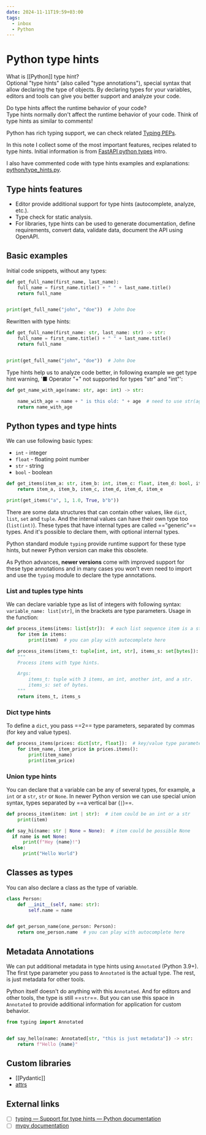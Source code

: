 ```yaml
---
date: 2024-11-11T19:59+03:00
tags:
  - inbox
  - Python
---
```


# Python type hints

What is [[Python]] type hint?
&#10;<br>
Optional "type hints" (also called "type annotations"), special syntax that
allow declaring the type of objects. By declaring types for your variables,
editors and tools can give you better support and analyze your code.

Do type hints affect the runtime behavior of your code?
&#10;<br>
Type hints normally don't affect the runtime behavior of your code. Think of
type hints as similar to comments!

Python has rich typing support, we can check related
[Typing PEPs](https://peps.python.org/topic/typing/).

In this note I collect some of the most important features, recipes related to
type hints. Initial information is from [FastAPI python
types](https://fastapi.tiangolo.com/python-types/) intro.

I also have commented code with type hints examples and explanations:
[python/type_hints.py](https://github.com/iturdikulov/python/blob/main/type_hints.py).

## Type hints features

- Editor provide additional support for type hints (autocomplete, analyze,
etc.).
- Type check for static analysis.
- For libraries, type hints can be used to generate documentation, define
requirements, convert data, validate data, document the API using OpenAPI.

## Basic examples

Initial code snippets, without any types:

```py
def get_full_name(first_name, last_name):
    full_name = first_name.title() + " " + last_name.title()
    return full_name


print(get_full_name("john", "doe"))  # John Doe
```

Rewritten with type hints:

```python
def get_full_name(first_name: str, last_name: str) -> str:
    full_name = first_name.title() + " " + last_name.title()
    return full_name


print(get_full_name("john", "doe"))  # John Doe
```

Type hints help us to analyze code better, in following example we get type hint
warning, '■ Operator "+" not supported for types "str" and "int"':

```python
def get_name_with_age(name: str, age: int) -> str:

    name_with_age = name + " is this old: " + age  # need to use str(age) here
    return name_with_age
```

## Python types and type hints

We can use following basic types:

- `int` - integer
- `float` - floating point number
- `str` - string
- `bool` - boolean

```python
def get_items(item_a: str, item_b: int, item_c: float, item_d: bool, item_e: bytes):
    return item_a, item_b, item_c, item_d, item_d, item_e

print(get_items("a", 1, 1.0, True, b"b"))
```

There are some data structures that can contain other values, like `dict`,
`list`, `set` and `tuple`. And the internal values can have their own type too
(`list(int)`). These types that have internal types are called =="generic"==
types. And it's possible to declare them, with optional internal types.

Python standard module `typing` provide runtime support for these type hints,
but newer Python version can make this obsolete.

As Python advances, **newer versions** come with improved support for these type
annotations and in many cases you won't even need to import and use the `typing`
module to declare the type annotations.

### List and tuples type hints

We can declare variable type as list of integers with following syntax:
&#10;<br>
`variable_name: list[str]`, in the brackets are type parameters. Usage in the
function:
```python
def process_items(items: list[str]):  # each list sequence item is a string
    for item in items:
        print(item)  # you can play with autocomplete here

def process_items(items_t: tuple[int, int, str], items_s: set[bytes]):
    """
    Process items with type hints.

    Args:
        items_t: tuple with 3 items, an int, another int, and a str.
        items_s: set of bytes.
    """
    return items_t, items_s
```

### Dict type hints

To define a `dict`, you pass ==2== type parameters, separated by commas (for key
and value types).

```python
def process_items(prices: dict[str, float]):  # key/value type parameter
    for item_name, item_price in prices.items():
        print(item_name)
        print(item_price)
```

### Union type hints

You can declare that a variable can be any of several types, for example, a
`int` or a `str`, `str` or `None`. In newer Python version we can use special
union syntax, types separated by ==a vertical bar (`|`)==.

```python
def process_item(item: int | str):  # item could be an int or a str
    print(item)

def say_hi(name: str | None = None):  # item could be possible None
  if name is not None:
      print(f"Hey {name}!")
  else:
      print("Hello World")
```

## Classes as types

You can also declare a class as the type of variable.

```python
class Person:
    def __init__(self, name: str):
        self.name = name


def get_person_name(one_person: Person):
    return one_person.name  # you can play with autocomplete here
```

## Metadata Annotations

We can put additional metadata in type hints using `Annotated` (Python 3.9+).
The first type parameter you pass to `Annotated` is the actual type. The rest,
is just metadata for other tools.

Python itself doesn't do anything with this `Annotated`. And for editors and
other tools, the type is still ==`str`==. But you can use this space in
`Annotated` to provide additional information for application for custom
behavior.
```python
from typing import Annotated


def say_hello(name: Annotated[str, "this is just metadata"]) -> str:
    return f"Hello {name}"
```

## Custom libraries

- [[Pydantic]]
- [attrs](https://www.attrs.org/en/stable/)

## External links

- [ ] [typing — Support for type hints — Python documentation](https://docs.python.org/3/library/typing.html)
- [ ] [mypy documentation](https://mypy.readthedocs.io/en/stable/index.html)
